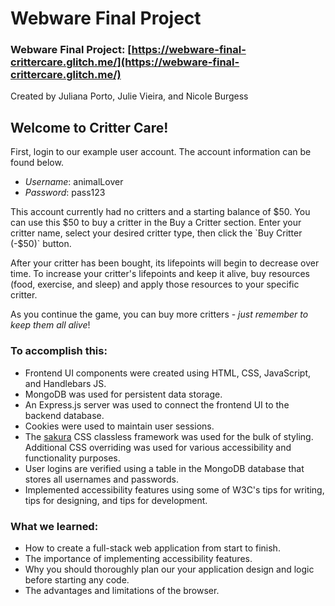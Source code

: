 # Webware Final Project

### Webware Final Project: [https://webware-final-crittercare.glitch.me/](https://webware-final-crittercare.glitch.me/)
Created by Juliana Porto, Julie Vieira, and Nicole Burgess

## Welcome to Critter Care!

First, login to our example user account. The account information can be found below.

- _Username_: animalLover
- _Password_: pass123
  
This account currently had no critters and a starting balance of $50. You can use this $50 to buy a critter in the Buy a Critter section. Enter your critter name, select your desired critter type, then click the `Buy Critter (-$50)` button.

After your critter has been bought, its lifepoints will begin to decrease over time. To increase your critter's lifepoints and keep it alive, buy resources (food, exercise, and sleep) and apply those resources to your specific critter.

As you continue the game, you can buy more critters - _just remember to keep them all alive_!

### To accomplish this:

- Frontend UI components were created using HTML, CSS, JavaScript, and Handlebars JS.
- MongoDB was used for persistent data storage.
- An Express.js server was used to connect the frontend UI to the backend database.
- Cookies were used to maintain user sessions.
- The [sakura](https://oxal.org/projects/sakura/) CSS classless framework was used for the bulk of styling. Additional CSS overriding was used for various accessibility and functionality purposes.
- User logins are verified using a table in the MongoDB database that stores all usernames and passwords.
- Implemented accessibility features using some of W3C's tips for writing, tips for designing, and tips for development.

### What we learned:

- How to create a full-stack web application from start to finish.
- The importance of implementing accessibility features.
- Why you should thoroughly plan our your application design and logic before starting any code.
- The advantages and limitations of the browser.